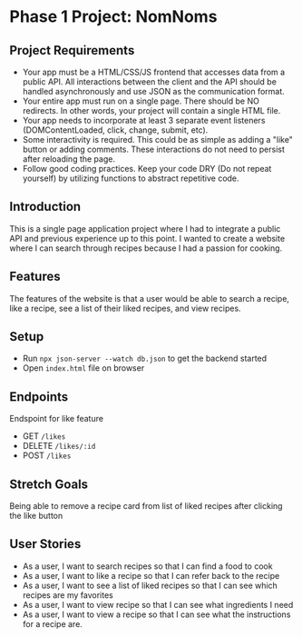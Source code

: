 # Phase 1 Project: NomNoms

## Project Requirements
 - Your app must be a HTML/CSS/JS frontend that accesses data from a public API. All interactions between the client and the API should be handled asynchronously and use JSON as the communication format.
 - Your entire app must run on a single page. There should be NO redirects. In other words, your project will contain a single HTML file.
 - Your app needs to incorporate at least 3 separate event listeners (DOMContentLoaded, click, change, submit, etc).
 - Some interactivity is required. This could be as simple as adding a "like" button or adding comments. These interactions do not need to persist after reloading the page.
 - Follow good coding practices. Keep your code DRY (Do not repeat yourself) by utilizing functions to abstract repetitive code.

## Introduction
This is a single page application project where I had to integrate a public API and previous experience up to this point. I wanted to create a website where I can search through recipes because I had a passion for cooking.

## Features
The features of the website is that a user would be able to search a recipe, like a recipe, see a list of their liked recipes, and view recipes.

## Setup
 - Run `npx json-server --watch db.json` to get the backend started
 - Open `index.html` file on browser

 ## Endpoints
 Endspoint for like feature
  - GET `/likes`
  - DELETE `/likes/:id`
  - POST `/likes`

## Stretch Goals
Being able to remove a recipe card from list of liked recipes after clicking the like button

## User Stories
 - As a user, I want to search recipes so that I can find a food to cook
 - As a user, I want to like a recipe so that I can refer back to the recipe
 - As a user, I want to see a list of liked recipes so that I can see which recipes are my favorites
 - As a user, I want to view recipe so that I can see what ingredients I need
 - As a user, I want to view a recipe so that I can see what the instructions for a recipe are.